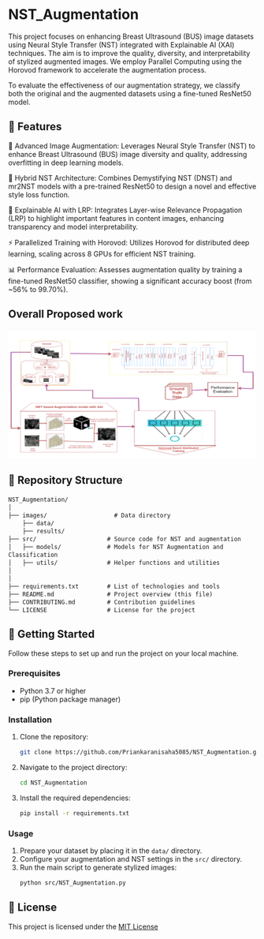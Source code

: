 # NST_Augmentation
This project focuses on enhancing Breast Ultrasound (BUS) image datasets using Neural Style Transfer (NST) integrated with Explainable AI (XAI) techniques. The aim is to improve the quality, diversity, and interpretability of stylized augmented images. We employ Parallel Computing using the Horovod framework to accelerate the augmentation process.

To evaluate the effectiveness of our augmentation strategy, we classify both the original and the augmented datasets using a fine-tuned ResNet50 model.
## 🚀 Features
📸 Advanced Image Augmentation: Leverages Neural Style Transfer (NST) to enhance Breast Ultrasound (BUS) image diversity and quality, addressing overfitting in deep learning models.

🎨 Hybrid NST Architecture: Combines Demystifying NST (DNST) and mr2NST models with a pre-trained ResNet50 to design a novel and effective style loss function.

🧠 Explainable AI with LRP: Integrates Layer-wise Relevance Propagation (LRP) to highlight important features in content images, enhancing transparency and model interpretability.

⚡ Parallelized Training with Horovod: Utilizes Horovod for distributed deep learning, scaling across 8 GPUs for efficient NST training.

📊 Performance Evaluation: Assesses augmentation quality by training a fine-tuned ResNet50 classifier, showing a significant accuracy boost (from ~56% to 99.70%).
## Overall Proposed work
![Architecture Overview](images/overall.png)


## 📂 Repository Structure
```
NST_Augmentation/
│
├── images/                   # Data directory
    ├── data/
    ├── results/
├── src/                    # Source code for NST and augmentation
│   ├── models/             # Models for NST Augmentation and Classification
│   ├── utils/              # Helper functions and utilities
│
│
├── requirements.txt        # List of technologies and tools
├── README.md               # Project overview (this file)
├── CONTRIBUTING.md         # Contribution guidelines
└── LICENSE                 # License for the project
```

## 🚀 Getting Started
Follow these steps to set up and run the project on your local machine.

### Prerequisites
- Python 3.7 or higher
- pip (Python package manager)

### Installation
1. Clone the repository:
   ```bash
   git clone https://github.com/Priankaranisaha5085/NST_Augmentation.git
   ```
2. Navigate to the project directory:
   ```bash
   cd NST_Augmentation
   ```
3. Install the required dependencies:
   ```bash
   pip install -r requirements.txt
   ```

### Usage
1. Prepare your dataset by placing it in the `data/` directory.
2. Configure your augmentation and NST settings in the `src/` directory.
3. Run the main script to generate stylized images:
   ```bash
   python src/NST_Augmentation.py
   ```
## 📜 License
This project is licensed under the [MIT License](LICENSE)


